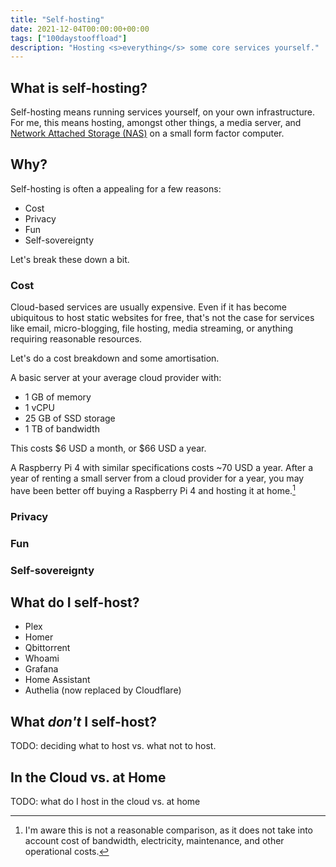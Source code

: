 ```yaml
---
title: "Self-hosting"
date: 2021-12-04T00:00:00+00:00
tags: ["100daystooffload"]
description: "Hosting <s>everything</s> some core services yourself."
---
```


## What is self-hosting?

Self-hosting means running services yourself, on your own infrastructure. For me, this means hosting, amongst other things, a media server, and [Network Attached Storage (NAS)](https://en.wikipedia.org/wiki/Network_attached_storage) on a small form factor computer.

## Why?

Self-hosting is often a appealing for a few reasons:

- Cost
- Privacy
- Fun
- Self-sovereignty

Let's break these down a bit.

### Cost

Cloud-based services are usually expensive. Even if it has become ubiquitous to host static websites for free, that's not the case for services like email, micro-blogging, file hosting, media streaming, or anything requiring reasonable resources.

Let's do a cost breakdown and some amortisation.

A basic server at your average cloud provider with:
- 1 GB of memory
- 1 vCPU
- 25 GB of SSD storage
- 1 TB of bandwidth

This costs $6 USD a month, or $66 USD a year. 

A Raspberry Pi 4 with similar specifications costs ~70 USD a year. After a year of renting a small server from a cloud provider for a year, you may have been better off buying a Raspberry Pi 4 and hosting it at home.[^0]

### Privacy

### Fun

### Self-sovereignty

## What do I self-host?

- Plex
- Homer
- Qbittorrent
- Whoami
- Grafana
- Home Assistant
- Authelia (now replaced by Cloudflare)

## What _don't_ I self-host?

TODO: deciding what to host vs. what not to host.

## In the Cloud vs. at Home

TODO: what do I host in the cloud vs. at home

[^0]: I'm aware this is not a reasonable comparison, as it does not take into account cost of bandwidth, electricity, maintenance, and other operational costs.
